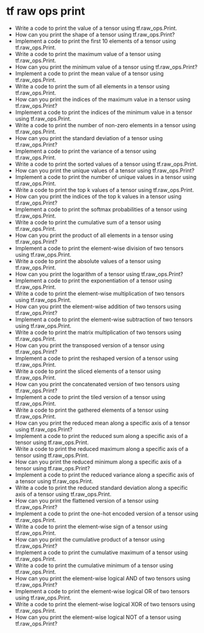 # tf raw ops print

- Write a code to print the value of a tensor using tf.raw_ops.Print.
- How can you print the shape of a tensor using tf.raw_ops.Print?
- Implement a code to print the first 10 elements of a tensor using tf.raw_ops.Print.
- Write a code to print the maximum value of a tensor using tf.raw_ops.Print.
- How can you print the minimum value of a tensor using tf.raw_ops.Print?
- Implement a code to print the mean value of a tensor using tf.raw_ops.Print.
- Write a code to print the sum of all elements in a tensor using tf.raw_ops.Print.
- How can you print the indices of the maximum value in a tensor using tf.raw_ops.Print?
- Implement a code to print the indices of the minimum value in a tensor using tf.raw_ops.Print.
- Write a code to print the number of non-zero elements in a tensor using tf.raw_ops.Print.
- How can you print the standard deviation of a tensor using tf.raw_ops.Print?
- Implement a code to print the variance of a tensor using tf.raw_ops.Print.
- Write a code to print the sorted values of a tensor using tf.raw_ops.Print.
- How can you print the unique values of a tensor using tf.raw_ops.Print?
- Implement a code to print the number of unique values in a tensor using tf.raw_ops.Print.
- Write a code to print the top k values of a tensor using tf.raw_ops.Print.
- How can you print the indices of the top k values in a tensor using tf.raw_ops.Print?
- Implement a code to print the softmax probabilities of a tensor using tf.raw_ops.Print.
- Write a code to print the cumulative sum of a tensor using tf.raw_ops.Print.
- How can you print the product of all elements in a tensor using tf.raw_ops.Print?
- Implement a code to print the element-wise division of two tensors using tf.raw_ops.Print.
- Write a code to print the absolute values of a tensor using tf.raw_ops.Print.
- How can you print the logarithm of a tensor using tf.raw_ops.Print?
- Implement a code to print the exponentiation of a tensor using tf.raw_ops.Print.
- Write a code to print the element-wise multiplication of two tensors using tf.raw_ops.Print.
- How can you print the element-wise addition of two tensors using tf.raw_ops.Print?
- Implement a code to print the element-wise subtraction of two tensors using tf.raw_ops.Print.
- Write a code to print the matrix multiplication of two tensors using tf.raw_ops.Print.
- How can you print the transposed version of a tensor using tf.raw_ops.Print?
- Implement a code to print the reshaped version of a tensor using tf.raw_ops.Print.
- Write a code to print the sliced elements of a tensor using tf.raw_ops.Print.
- How can you print the concatenated version of two tensors using tf.raw_ops.Print?
- Implement a code to print the tiled version of a tensor using tf.raw_ops.Print.
- Write a code to print the gathered elements of a tensor using tf.raw_ops.Print.
- How can you print the reduced mean along a specific axis of a tensor using tf.raw_ops.Print?
- Implement a code to print the reduced sum along a specific axis of a tensor using tf.raw_ops.Print.
- Write a code to print the reduced maximum along a specific axis of a tensor using tf.raw_ops.Print.
- How can you print the reduced minimum along a specific axis of a tensor using tf.raw_ops.Print?
- Implement a code to print the reduced variance along a specific axis of a tensor using tf.raw_ops.Print.
- Write a code to print the reduced standard deviation along a specific axis of a tensor using tf.raw_ops.Print.
- How can you print the flattened version of a tensor using tf.raw_ops.Print?
- Implement a code to print the one-hot encoded version of a tensor using tf.raw_ops.Print.
- Write a code to print the element-wise sign of a tensor using tf.raw_ops.Print.
- How can you print the cumulative product of a tensor using tf.raw_ops.Print?
- Implement a code to print the cumulative maximum of a tensor using tf.raw_ops.Print.
- Write a code to print the cumulative minimum of a tensor using tf.raw_ops.Print.
- How can you print the element-wise logical AND of two tensors using tf.raw_ops.Print?
- Implement a code to print the element-wise logical OR of two tensors using tf.raw_ops.Print.
- Write a code to print the element-wise logical XOR of two tensors using tf.raw_ops.Print.
- How can you print the element-wise logical NOT of a tensor using tf.raw_ops.Print?